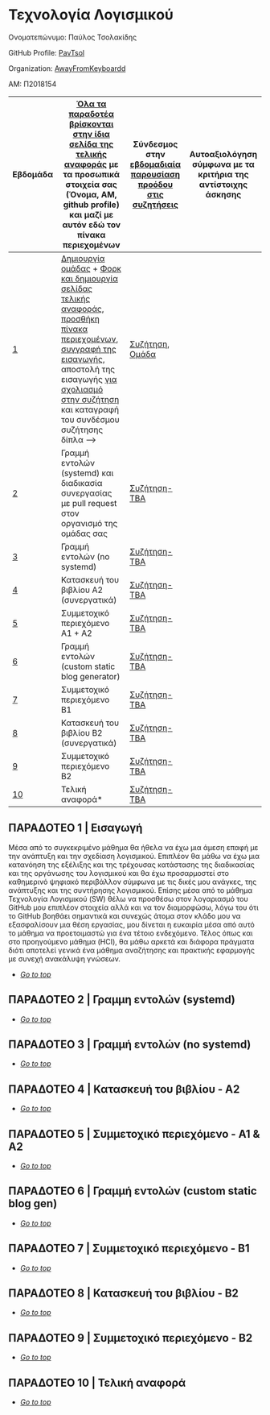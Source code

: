 # Τεχνολογία Λογισμικού

Ονοματεπώνυμο: Παύλος Τσολακίδης

GitHub Profile: [PavTsol](https://github.com/PavTsol)

Organization: [AwayFromKeyboardd](https://github.com/AwayFromKeyboardd)

ΑΜ: Π2018154

| Εβδομάδα | [Όλα τα παραδοτέα βρίσκονται στην ίδια σελίδα της τελικής αναφοράς](https://epidrome.github.io/teaching/deliverables/) με τα προσωπικά στοιχεία σας (Όνομα, ΑΜ, github profile) και μαζί με αυτόν εδώ τον πίνακα περιεχομένων | Σύνδεσμος στην [εβδομαδιαία παρουσίαση προόδου στις συζητήσεις](https://github.com/courses-ionio/help/discussions/categories/show-and-tell) | Αυτοαξιολόγηση σύμφωνα με τα κριτήρια της αντίστοιχης άσκησης |
| --- | --- | --- | --- |
| [1](https://github.com/PavTsol/sw/tree/2018154/projects/2018154#παραδοτεο-1--εισαγωγή) | [Δημιουργία ομάδας](https://epidrome.github.io/teaching/team/) + [Φορκ και δημιουργία σελίδας τελικής αναφοράς](https://epidrome.github.io/teaching/guide/), [προσθήκη πίνακα περιεχομένων](https://raw.githubusercontent.com/courses-ionio/sw/master/README.md), [συγγραφή της εισαγωγής](https://epidrome.github.io/teaching/intro/), αποστολή της εισαγωγής [για σχολιασμό στην συζήτηση](https://github.com/courses-ionio/sw/discussions/categories/show-and-tell) και καταγραφή του συνδέσμου συζήτησης δίπλα --> | [Συζήτηση](), [Ομάδα](https://github.com/AwayFromKeyboardd) | |
| [2](https://github.com/PavTsol/sw/tree/2018154/projects/2018154#παραδοτεο-2--γραμμη-εντολών-systemd) | Γραμμή εντολών (systemd) και διαδικασία συνεργασίας με pull request στον οργανισμό της ομάδας σας | [Συζήτηση-TBA]() | |
| [3](https://github.com/PavTsol/sw/tree/2018154/projects/2018154#παραδοτεο-3--γραμμή-εντολών-no-systemd) | Γραμμή εντολών (no systemd) | [Συζήτηση-TBA]() | |
| [4](https://github.com/PavTsol/sw/tree/2018154/projects/2018154#παραδοτεο-4--κατασκευή-του-βιβλίου---α2) | Κατασκευή του βιβλίου Α2 (συνεργατικά) | [Συζήτηση-TBA]() | |
| [5](https://github.com/PavTsol/sw/tree/2018154/projects/2018154#παραδοτεο-5--συμμετοχικό-περιεχόμενο---α1--α2) | Συμμετοχικό περιεχόμενο A1 + A2 | [Συζήτηση-TBA]() | |
| [6](https://github.com/PavTsol/sw/tree/2018154/projects/2018154#παραδοτεο-6--γραμμή-εντολών-custom-static-blog-gen) | Γραμμή εντολών (custom static blog generator) | [Συζήτηση-TBA]() | |
| [7](https://github.com/PavTsol/sw/tree/2018154/projects/2018154#παραδοτεο-7--συμμετοχικό-περιεχόμενο---β1) | Συμμετοχικό περιεχόμενο B1 | [Συζήτηση-TBA]() | |
| [8](https://github.com/PavTsol/sw/tree/2018154/projects/2018154#παραδοτεο-8--κατασκευή-του-βιβλίου---β2) | Κατασκευή του βιβλίου Β2 (συνεργατικά) | [Συζήτηση-TBA]() | |
| [9](https://github.com/PavTsol/sw/tree/2018154/projects/2018154#παραδοτεο-9--συμμετοχικό-περιεχόμενο---β2) | Συμμετοχικό περιεχόμενο B2 | [Συζήτηση-TBA]() | |
| [10](https://github.com/PavTsol/sw/tree/2018154/projects/2018154#παραδοτεο-10--τελική-αναφορά) | Τελική αναφορά* | [Συζήτηση-TBA]() | |

## ΠΑΡΑΔΟΤΕΟ 1 | Εισαγωγή

Μέσα από το συγκεκριμένο μάθημα θα ήθελα να έχω μια άμεση επαφή με την ανάπτυξη και την σχεδίαση λογισμικού. Επιπλέον θα μάθω να έχω μια κατανόηση της εξέλιξης και της τρέχουσας κατάστασης της διαδικασίας και της οργάνωσης του λογισμικού και θα έχω προσαρμοστεί στο καθημερινό ψηφιακό περιβάλλον σύμφωνα με τις δικές μου ανάγκες, της ανάπτυξης και της συντήρησης λογισμικού. Επίσης μέσα από το μάθημα Τεχνολογία Λογισμικού (SW) θέλω να προσθέσω στον λογαριασμό του GitHub μου επιπλέον στοιχεία αλλά και να τον διαμορφώσω, λόγω του ότι το GitHub βοηθάει σημαντικά και συνεχώς άτομα στον κλάδο μου να εξασφαλίσουν μια θέση εργασίας, μου δίνεται η ευκαιρία μέσα από αυτό το μάθημα να προετοιμαστώ  για ένα τέτοιο ενδεχόμενο. Τέλος όπως και στο προηγούμενο μάθημα (HCI), θα μάθω αρκετά και διάφορα πράγματα διότι αποτελεί γενικά ένα μάθημα αναζήτησης και πρακτικής εφαρμογής με συνεχή ανακάλυψη γνώσεων.

 - *[Go to top](https://github.com/PavTsol/sw/tree/2018154/projects/2018154#τεχνολογία-λογισμικού)*

## ΠΑΡΑΔΟΤΕΟ 2 | Γραμμη εντολών (systemd)



 - *[Go to top](https://github.com/PavTsol/sw/tree/2018154/projects/2018154#τεχνολογία-λογισμικού)*

## ΠΑΡΑΔΟΤΕΟ 3 | Γραμμή εντολών (no systemd)



 - *[Go to top](https://github.com/PavTsol/sw/tree/2018154/projects/2018154#τεχνολογία-λογισμικού)*

## ΠΑΡΑΔΟΤΕΟ 4 | Κατασκευή του βιβλίου - Α2



 - *[Go to top](https://github.com/PavTsol/sw/tree/2018154/projects/2018154#τεχνολογία-λογισμικού)*

## ΠΑΡΑΔΟΤΕΟ 5 | Συμμετοχικό περιεχόμενο - Α1 & Α2



 - *[Go to top](https://github.com/PavTsol/sw/tree/2018154/projects/2018154#τεχνολογία-λογισμικού)*

## ΠΑΡΑΔΟΤΕΟ 6 | Γραμμή εντολών (custom static blog gen)



 - *[Go to top](https://github.com/PavTsol/sw/tree/2018154/projects/2018154#τεχνολογία-λογισμικού)*

## ΠΑΡΑΔΟΤΕΟ 7 | Συμμετοχικό περιεχόμενο - Β1



 - *[Go to top](https://github.com/PavTsol/sw/tree/2018154/projects/2018154#τεχνολογία-λογισμικού)*

## ΠΑΡΑΔΟΤΕΟ 8 | Κατασκευή του βιβλίου - Β2



 - *[Go to top](https://github.com/PavTsol/sw/tree/2018154/projects/2018154#τεχνολογία-λογισμικού)*

## ΠΑΡΑΔΟΤΕΟ 9 | Συμμετοχικό περιεχόμενο - Β2



 - *[Go to top](https://github.com/PavTsol/sw/tree/2018154/projects/2018154#τεχνολογία-λογισμικού)*

## ΠΑΡΑΔΟΤΕΟ 10 | Τελική αναφορά



 - *[Go to top](https://github.com/PavTsol/sw/tree/2018154/projects/2018154#τεχνολογία-λογισμικού)*
